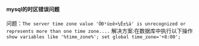 #### mysql的时区错误问题
问题：`The server time zone value 'ÖÐ¹ú±ê×¼Ê±¼ä' is unrecognized or represents more than one time zone....`
解决方案:在数据库中执行以下操作
`show variables like '%time_zone%';
set global time_zone='+8:00';`
